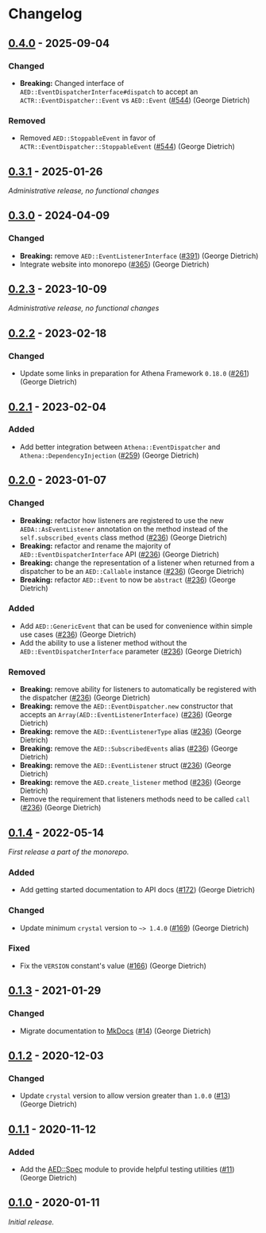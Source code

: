# Changelog

## [0.4.0] - 2025-09-04

### Changed

- **Breaking:** Changed interface of `AED::EventDispatcherInterface#dispatch` to accept an `ACTR::EventDispatcher::Event` vs `AED::Event` ([#544]) (George Dietrich) <!-- blacksmoke16 -->

### Removed

- Removed `AED::StoppableEvent` in favor of `ACTR::EventDispatcher::StoppableEvent` ([#544]) (George Dietrich) <!-- blacksmoke16 -->

[0.4.0]: https://github.com/athena-framework/event-dispatcher/releases/tag/v0.4.0
[#544]: https://github.com/athena-framework/athena/pull/544

## [0.3.1] - 2025-01-26

_Administrative release, no functional changes_

[0.3.1]: https://github.com/athena-framework/event-dispatcher/releases/tag/v0.3.1

## [0.3.0] - 2024-04-09

### Changed

- **Breaking:** remove `AED::EventListenerInterface` ([#391]) (George Dietrich)
- Integrate website into monorepo ([#365]) (George Dietrich)

[0.3.0]: https://github.com/athena-framework/event-dispatcher/releases/tag/v0.3.0
[#365]: https://github.com/athena-framework/athena/pull/365
[#391]: https://github.com/athena-framework/athena/pull/391

## [0.2.3] - 2023-10-09

_Administrative release, no functional changes_

[0.2.3]: https://github.com/athena-framework/event-dispatcher/releases/tag/v0.2.3

## [0.2.2] - 2023-02-18

### Changed

- Update some links in preparation for Athena Framework `0.18.0` ([#261]) (George Dietrich)

[0.2.2]: https://github.com/athena-framework/event-dispatcher/releases/tag/v0.2.2
[#261]: https://github.com/athena-framework/athena/pull/261

## [0.2.1] - 2023-02-04

### Added

- Add better integration between `Athena::EventDispatcher` and `Athena::DependencyInjection` ([#259]) (George Dietrich)

[0.2.1]: https://github.com/athena-framework/event-dispatcher/releases/tag/v0.2.1
[#259]: https://github.com/athena-framework/athena/pull/259

## [0.2.0] - 2023-01-07

### Changed

- **Breaking:** refactor how listeners are registered to use the new `AEDA::AsEventListener` annotation on the method instead of the `self.subscribed_events` class method ([#236]) (George Dietrich)
- **Breaking:** refactor and rename the majority of `AED::EventDispatcherInterface` API ([#236]) (George Dietrich)
- **Breaking:** change the representation of a listener when returned from a dispatcher to be an `AED::Callable` instance ([#236]) (George Dietrich)
- **Breaking:** refactor `AED::Event` to now be `abstract` ([#236]) (George Dietrich)

### Added

- Add `AED::GenericEvent` that can be used for convenience within simple use cases ([#236]) (George Dietrich)
- Add the ability to use a listener method without the `AED::EventDispatcherInterface` parameter ([#236]) (George Dietrich)

### Removed

- **Breaking:** remove ability for listeners to automatically be registered with the dispatcher ([#236]) (George Dietrich)
- **Breaking:** remove the `AED::EventDispatcher.new` constructor that accepts an `Array(AED::EventListenerInterface)` ([#236]) (George Dietrich)
- **Breaking:** remove the `AED::EventListenerType` alias ([#236]) (George Dietrich)
- **Breaking:** remove the `AED::SubscribedEvents` alias ([#236]) (George Dietrich)
- **Breaking:** remove the `AED::EventListener` struct ([#236]) (George Dietrich)
- **Breaking:** remove the `AED.create_listener` method ([#236]) (George Dietrich)
- Remove the requirement that listeners methods need to be called `call` ([#236]) (George Dietrich)

[0.2.0]: https://github.com/athena-framework/event-dispatcher/releases/tag/v0.2.0
[#236]: https://github.com/athena-framework/athena/pull/236

## [0.1.4] - 2022-05-14

_First release a part of the monorepo._

### Added

- Add getting started documentation to API docs ([#172]) (George Dietrich)

### Changed

- Update minimum `crystal` version to `~> 1.4.0` ([#169]) (George Dietrich)

### Fixed

- Fix the `VERSION` constant's value ([#166]) (George Dietrich)

[0.1.4]: https://github.com/athena-framework/event-dispatcher/releases/tag/v0.1.4
[#166]: https://github.com/athena-framework/athena/pull/166
[#169]: https://github.com/athena-framework/athena/pull/169
[#172]: https://github.com/athena-framework/athena/pull/172

## [0.1.3] - 2021-01-29

### Changed

- Migrate documentation to [MkDocs](https://mkdocstrings.github.io/crystal/) ([#14]) (George Dietrich)

[0.1.3]: https://github.com/athena-framework/event-dispatcher/releases/tag/v0.1.3
[#14]: https://github.com/athena-framework/event-dispatcher/pull/14

## [0.1.2] - 2020-12-03

### Changed

- Update `crystal` version to allow version greater than `1.0.0` ([#13]) (George Dietrich)

[0.1.2]: https://github.com/athena-framework/event-dispatcher/releases/tag/v0.1.2
[#13]: https://github.com/athena-framework/event-dispatcher/pull/13

## [0.1.1] - 2020-11-12

### Added

- Add the [AED::Spec](https://athenaframework.org/EventDispatcher/Spec/) module to provide helpful testing utilities ([#11]) (George Dietrich)

[0.1.1]: https://github.com/athena-framework/event-dispatcher/releases/tag/v0.1.1
[#11]: https://github.com/athena-framework/event-dispatcher/pull/11

## [0.1.0] - 2020-01-11

_Initial release._

[0.1.0]: https://github.com/athena-framework/event-dispatcher/releases/tag/v0.1.0
